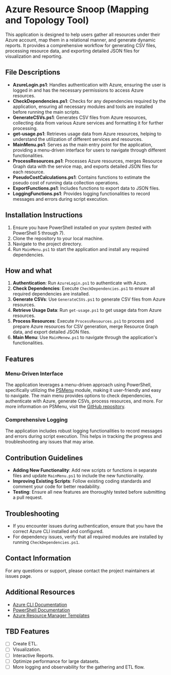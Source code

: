 # Azure Resource Snoop (Mapping and Topology Tool)

This application is designed to help users gather all resources under their Azure account, map them in a relational manner, and generate dynamic reports. It provides a comprehensive workflow for generating CSV files, processing resource data, and exporting detailed JSON files for visualization and reporting.

## File Descriptions

- **AzureLogin.ps1**: Handles authentication with Azure, ensuring the user is logged in and has the necessary permissions to access Azure resources.
- **CheckDependencies.ps1**: Checks for any dependencies required by the application, ensuring all necessary modules and tools are installed before running the main scripts.
- **GenerateCSVs.ps1**: Generates CSV files from Azure resources, collecting data from various Azure services and formatting it for further processing.
- **get-usage.ps1**: Retrieves usage data from Azure resources, helping to understand the utilization of different services and resources.
- **MainMenu.ps1**: Serves as the main entry point for the application, providing a menu-driven interface for users to navigate through different functionalities.
- **ProcessResources.ps1**: Processes Azure resources, merges Resource Graph data with the service map, and exports detailed JSON files for each resource.
- **PseudoCostCalculations.ps1**: Contains functions to estimate the pseudo cost of running data collection operations.
- **ExportFunctions.ps1**: Includes functions to export data to JSON files.
- **LoggingFunctions.ps1**: Provides logging functionalities to record messages and errors during script execution.

## Installation Instructions

1. Ensure you have PowerShell installed on your system (tested with PowerShell 5 through 7).
2. Clone the repository to your local machine.
3. Navigate to the project directory.
4. Run `MainMenu.ps1` to start the application and install any required dependencies.

## How and what

1. **Authentication**: Run `AzureLogin.ps1` to authenticate with Azure.
2. **Check Dependencies**: Execute `CheckDependencies.ps1` to ensure all required dependencies are installed.
3. **Generate CSVs**: Use `GenerateCSVs.ps1` to generate CSV files from Azure resources.
4. **Retrieve Usage Data**: Run `get-usage.ps1` to get usage data from Azure resources.
5. **Process Resources**: Execute `ProcessResources.ps1` to process and prepare Azure resources for CSV generation, merge Resource Graph data, and export detailed JSON files.
6. **Main Menu**: Use `MainMenew.ps1` to navigate through the application's functionalities.

## Features

### Menu-Driven Interface

The application leverages a menu-driven approach using PowerShell, specifically utilizing the [PSMenu](https://www.powershellgallery.com/packages/PSMenu) module, making it user-friendly and easy to navigate. The main menu provides options to check dependencies, authenticate with Azure, generate CSVs, process resources, and more. For more information on PSMenu, visit the [GitHub repository](https://github.com/Sebazzz/PSMenu).

### Comprehensive Logging

The application includes robust logging functionalities to record messages and errors during script execution. This helps in tracking the progress and troubleshooting any issues that may arise.

## Contribution Guidelines

- **Adding New Functionality**: Add new scripts or functions in separate files and update `MainMenu.ps1` to include the new functionality.
- **Improving Existing Scripts**: Follow existing coding standards and comment your code for better readability.
- **Testing**: Ensure all new features are thoroughly tested before submitting a pull request.

## Troubleshooting

- If you encounter issues during authentication, ensure that you have the correct Azure CLI installed and configured.
- For dependency issues, verify that all required modules are installed by running `CheckDependencies.ps1`.

## Contact Information

For any questions or support, please contact the project maintainers at issues page.

## Additional Resources

- [Azure CLI Documentation](https://docs.microsoft.com/en-us/cli/azure/)
- [PowerShell Documentation](https://docs.microsoft.com/en-us/powershell/)
- [Azure Resource Manager Templates](https://docs.microsoft.com/en-us/azure/azure-resource-manager/templates/)

## TBD Features

- [ ] Create ETL.
- [ ] Visualization.
- [ ] Interactive Reports.
- [ ] Optimize performance for large datasets.
- [ ] More logging and observability for the gathering and ETL flow.
